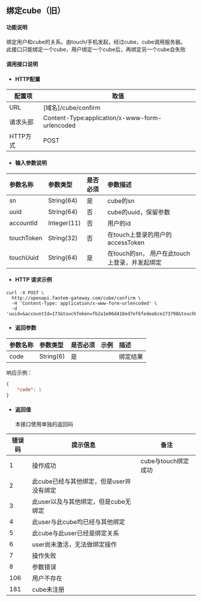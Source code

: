 ## 绑定cube（旧）

#### 功能说明

绑定用户和cube的关系。由touch/手机发起，经过cube，cube调用服务器。  
此接口只能绑定一个cube，用户绑定一个cube后，再绑定另一个cube会失败

#### 调用接口说明

* #### HTTP配置

| 配置项 | 取值 |
| --- | --- |
| URL | \[域名\]/cube/confirm |
| 请求头部 | Content-Type:application/x-www-form-urlencoded |
| HTTP方式 | POST |

* #### 输入参数说明

| 参数名称 | 参数类型 | 是否必须 | 参数描述 |
| :--- | :--- | :--- | :--- |
| sn | String\(64\) | 是 | cube的sn |
| uuid | String\(64\) | 否 | cube的uuid，保留参数 |
| accountId | Integer\(11\) | 否 | 用户的id |
| touchToken | String\(32\) | 否 | 在touch上登录的用户的accessToken |
| touchUuid | String\(64\) | 是 | 在touch的sn， 用户在此touch上登录，并发起绑定 |

* #### HTTP 请求示例

```
curl -X POST \
  http://openapi.fantem-gateway.com/cube/confirm \
  -H 'Content-Type: application/x-www-form-urlencoded' \
  -d 'uuid=&accountId=173&touchToken=fb2a1e06d418ed7ef6fedeabce273798&touchUuid=touchfjsljdfksdjfksdfsdfsdfsdfs234sdfsd&sn=A01011725020927'
```

* #### 返回参数

| 参数名称 | 参数类型 | 是否必须 | 示例 | 描述 |
| :--- | :--- | :--- | :--- | :--- |
| code | String\(6\) | 是 |  | 绑定结果 |

响应示例：

```json
{
    "code": 1
}
```

* #### 返回值

  本接口使用单独的返回码

| 错误码 | 提示信息 | 备注 |
| --- | --- | --- |
| 1 | 操作成功 | cube与touch绑定成功 |
| 2 | 此cube已经与其他绑定，但是user并没有绑定 |  |
| 3 | 此user以及与其他绑定，但是cube无绑定 |  |
| 4 | 此user与此cube均已经与其他绑定 |  |
| 5 | 此cube与此user已经是绑定关系 |  |
| 6 | user尚未激活，无法做绑定操作 |  |
| 7 | 操作失败 |  |
| 8 | 参数错误 |  |
| 106 | 用户不存在 |  |
| 181 | cube未注册 |  |



